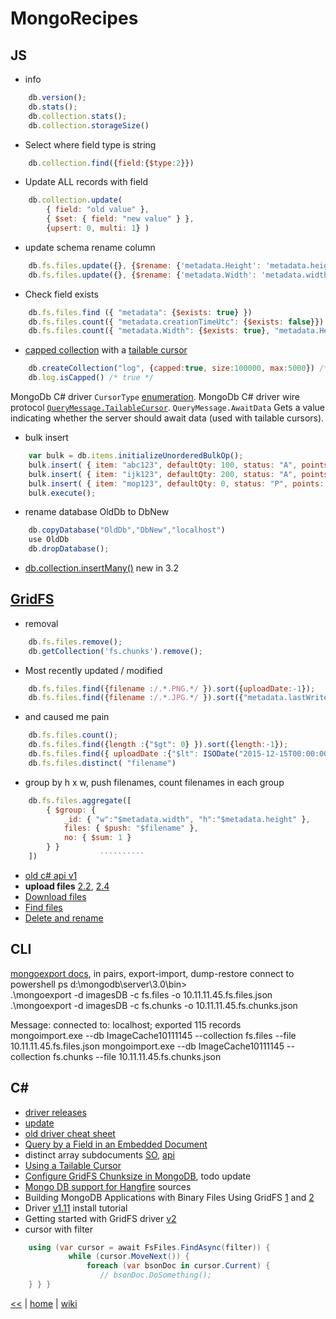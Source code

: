# MongoRecipes

## JS

+ info
```js
    db.version(); 
    db.stats();
	db.collection.stats();
	db.collection.storageSize()
```
+ Select where field type is string  
```js
	db.collection.find({field:{$type:2}})
```
+ Update ALL records with field  
```js
	db.collection.update(  
		{ field: "old value" },  
		{ $set: { field: "new value" } },  
		{upsert: 0, multi: 1} ) 
```
+ update schema rename column
```js
	db.fs.files.update({}, {$rename: {'metadata.Height': 'metadata.height'}}, {multi:true});     
	db.fs.files.update({}, {$rename: {'metadata.Width': 'metadata.width'}}, {multi:true});  
```
+ Check field exists  
```js
	db.fs.files.find ({ "metadata": {$exists: true} }) 
	db.fs.files.count({ "metadata.creationTimeUtc": {$exists: false}}) 
	db.fs.files.count({ "metadata.Width": {$exists: true}, "metadata.Height": {$exists: true}}) 
```
+ [capped collection](https://docs.mongodb.com/manual/core/capped-collections) with a [tailable cursor](https://docs.mongodb.com/manual/tutorial/create-tailable-cursor/)
```js
    db.createCollection("log", {capped:true, size:100000, max:5000}) /* { "ok" : 1 } */
    db.log.isCapped() /* true */
```
MongoDb C# driver `CursorType` [enumeration](http://api.mongodb.com/csharp/current/html/T_MongoDB_Driver_CursorType.htm).
MongoDb C# driver wire protocol [`QueryMessage.TailableCursor`](http://api.mongodb.com/csharp/current/html/P_MongoDB_Driver_Core_WireProtocol_Messages_QueryMessage_TailableCursor.htm).
`QueryMessage.AwaitData` Gets a value indicating whether the server should await data (used with tailable cursors). 
+ bulk insert  
```js
	var bulk = db.items.initializeUnorderedBulkOp(); 
	bulk.insert( { item: "abc123", defaultQty: 100, status: "A", points: 100 } ); 
	bulk.insert( { item: "ijk123", defaultQty: 200, status: "A", points: 200 } ); 
	bulk.insert( { item: "mop123", defaultQty: 0, status: "P", points: 0 } ); 
	bulk.execute();
```
+ rename database OldDb to DbNew 
```js
	db.copyDatabase("OldDb","DbNew","localhost") 
	use OldDb 
	db.dropDatabase();
```  
+ [db.collection.insertMany()](https://docs.mongodb.com/manual/reference/method/db.collection.insertMany/) new in 3.2

## [GridFS](https://stackoverflow.com/tags/gridfs/info)

+  removal
```js
    db.fs.files.remove(); 
    db.getCollection('fs.chunks').remove();
```
+ Most recently updated / modified     
```js
    db.fs.files.find({filename :/.*.PNG.*/ }).sort({uploadDate:-1});
	db.fs.files.find({filename :/.*.JPG.*/ }).sort({"metadata.lastWriteTimeUtc":-1})
```
+ and caused me pain
```js
    db.fs.files.count(); 
    db.fs.files.find({length :{"$gt": 0} }).sort({length:-1}); 
	db.fs.files.find({ uploadDate :{"$lt": ISODate("2015-12-15T00:00:00.000Z")} },{"_id":0,"filename":1, uploadDate:1}).sort({uploadDate:-1}).pretty()
	db.fs.files.distinct( "filename")
```
+ group by h x w, push filenames, count filenames in each group  
```js
	db.fs.files.aggregate([ 
		{ $group: { 
			_id: { "w":"$metadata.width", "h":"$metadata.height" }, 
			files: { $push: "$filename" }, 
			no: { $sum: 1 } 
		} } 
	])				``````````
```
+ [old c# api v1](http://api.mongodb.com/csharp/1.2/html/0e461cba-c217-b8a4-b03f-cf05cf59ba97.htm)
+ **upload files** [2.2](http://mongodb.github.io/mongo-csharp-driver/2.2/reference/gridfs/uploadingfiles/), [2.4](http://mongodb.github.io/mongo-csharp-driver/2.4/reference/gridfs/)
+ [Download files](http://mongodb.github.io/mongo-csharp-driver/2.2/reference/gridfs/downloadingfiles/)     
+ [Find files](http://mongodb.github.io/mongo-csharp-driver/2.2/reference/gridfs/findingfiles/)      
+ [Delete and rename](http://mongodb.github.io/mongo-csharp-driver/2.2/reference/gridfs/deletingandrenamingfiles/)
    


## CLI

[mongoexport docs](https://docs.mongodb.com/manual/reference/program/mongoexport/), in pairs, export-import, dump-restore 
connect to powershell ps d:\mongodb\server\3.0\bin>  
.\mongoexport -d imagesDB -c fs.files -o 10.11.11.45.fs.files.json 
.\mongoexport -d imagesDB -c fs.chunks -o 10.11.11.45.fs.chunks.json 
 
Message: connected to: localhost; exported 115 records  
mongoimport.exe --db ImageCache10111145 --collection fs.files --file 10.11.11.45.fs.files.json 
mongoimport.exe --db ImageCache10111145 --collection fs.chunks --file 10.11.11.45.fs.chunks.json

## C#

+ [driver releases](https://github.com/mongodb/mongo-csharp-driver/releases)
+ [update](https://docs.mongodb.com/getting-started/csharp/update/)
+ [old driver cheat sheet](http://www.layerworks.com/blog/2014/11/11/mongodb-shell-csharp-driver-comparison-cheat-cheet)
+ [Query by a Field in an Embedded Document](https://docs.mongodb.com/getting-started/csharp/query/#query-by-a-field-in-an-embedded-document)
+ distinct array subdocuments [SO](https://stackoverflow.com/questions/29906247/distinctasync-against-array-sub-documents-with-mongodb-c-sharp-2-0-driver),
[api](http://api.mongodb.com/csharp/2.0/html/M_MongoDB_Driver_IMongoCollection_1_DistinctAsync__1.htm)
+ [Using a Tailable Cursor](http://mongodb.github.io/mongo-csharp-driver/2.0/examples/tailable_cursor/)
+ [Configure GridFS Chunksize in MongoDB](https://stackoverflow.com/questions/10384307/configure-gridfs-chunksize-in-mongodb), todo update
+ [Mongo DB support for Hangfire](https://github.com/sergeyzwezdin/Hangfire.Mongo) sources
+ Building MongoDB Applications with Binary Files Using GridFS [1](https://www.mongodb.com/blog/post/building-mongodb-applications-binary-files-using-gridfs-part-1?jmp=docs) and [2](https://www.mongodb.com/blog/post/building-mongodb-applications-binary-files-using-gridfs-part-2)
+ Driver [v1.11](http://mongodb.github.io/mongo-csharp-driver/1.11/driver/) install tutorial
+ Getting started with GridFS driver [v2](http://mongodb.github.io/mongo-csharp-driver/2.2/reference/gridfs/gettingstarted/)
+ cursor with filter 
```cs
	using (var cursor = await FsFiles.FindAsync(filter)) { 
             while (cursor.MoveNext()) { 
                 foreach (var bsonDoc in cursor.Current) {
					// bsonDoc.DoSomething(); 
	} } }
```


[<<](./Mongo.md) 
|
[home](../README.md) 
| 
[wiki](https://github.com/illegitimis/Tutorial/wiki)   



